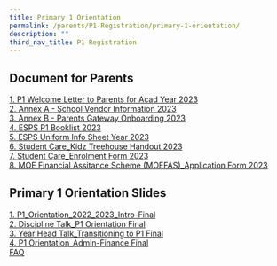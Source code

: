 ```yaml
---
title: Primary 1 Orientation
permalink: /parents/P1-Registration/primary-1-orientation/
description: ""
third_nav_title: P1 Registration
---
```

Document for Parents
--------------------
[1. P1 Welcome Letter to Parents for Acad Year 2023](/files/P1%20Registration/1%20P1%20Welcome%20Letter%20to%20Parents%20for%20Acad%20Year%202023.pdf) <br>
[2. Annex A - School Vendor Information 2023](/files/P1%20Registration/2%20Annex%20A%20-%20School%20Vendor%20Information%202023.pdf) <br>
[3. Annex B - Parents Gateway Onboarding 2023](/files/P1%20Registration/3%20Annex%20B%20-%20Parents%20Gateway%20Onboarding%202023.pdf) <br>
[4. ESPS P1 Booklist 2023](/files/P1%20Registration/4%20ESPS%20P1%20Booklist%202023.pdf) <br>
[5. ESPS Uniform Info Sheet Year 2023](/files/P1%20Registration/5%20ESPS%20Uniform%20Info%20Sheet%20Year%202023.pdf) <br>
[6. Student Care_Kidz Treehouse Handout 2023](/files/P1%20Registration/6%20Student%20Care_Kidz%20Treehouse%20Handout%202023.pdf) <br>
[7. Student Care_Enrolment Form 2023](/files/P1%20Registration/7%20Student%20Care_Enrolment%20Form%202023.pdf)<br>
[8. MOE Financial Assitance Scheme (MOEFAS)_Application Form 2023](/files/P1%20Registration/8%20MOE%20Financial%20Assistance%20Scheme%20(MOE%20FAS)_Application%20Form%202023.pdf)
 
Primary 1 Orientation Slides
----------------------------
[1. P1_Orientation_2022_2023_Intro-Final](/files/P1%20Registration/P1OrientationSlides/1%20P1_Orientation_2022_2023_Intro-Final.pdf) <br>
[2. Discipline Talk_P1 Orientation Final](/files/P1%20Registration/P1OrientationSlides/2%20Discipline%20Talk_P1%20Orientation%20Final.pdf) <br>
[3. Year Head Talk_Transitioning to P1 Final](/files/P1%20Registration/P1OrientationSlides/3Year%20Head%20Talk_Transitioning%20to%20P1%20Final.pdf) <br>
[4. P1 Orientation_Admin-Finance Final](/files/P1%20Registration/P1OrientationSlides/4P1%20Orientation_Admin-Finance%20Final.pdf) <br>
[FAQ](/files/P1%20Registration/8%20MOE%20Financial%20Assistance%20Scheme%20(MOE%20FAS)_Application%20Form%202023.pdf)